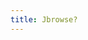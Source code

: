 ```yaml
---
title: Jbrowse?
---
```


<JBrowse
        defaultLocation="chr1:187326438..187326472"
        defaultTracks="GRCH38 Reference Sequence"
        :refSeqs="{
            url:'https://s3.amazonaws.com/1000genomes/technical/reference/GRCh38_reference_genome/GRCh38_full_analysis_set_plus_decoy_hla.fa.fai'
            }"
        :tracks="[
                    {
                        key: 'GRCH38 Reference Sequence',
                        label: 'GRCH38 Reference Sequence',
                        urlTemplate:
                            'https://s3.amazonaws.com/1000genomes/technical/reference/GRCh38_reference_genome/GRCh38_full_analysis_set_plus_decoy_hla.fa'
                    }
                ]"
        />
